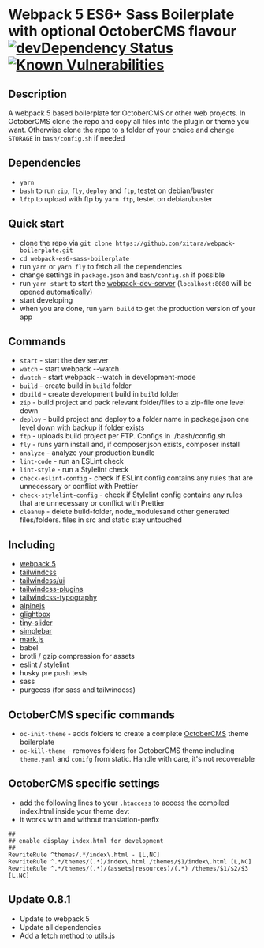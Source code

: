 # Webpack 5 ES6+ Sass Boilerplate with optional OctoberCMS flavour [![devDependency Status](https://david-dm.org/xitara/webpack-boilerplate/dev-status.svg)](https://david-dm.org/xitara/webpack-boilerplate/?type=dev) [![Known Vulnerabilities](https://snyk.io/test/github/xitara/webpack-boilerplate/badge.svg)](https://snyk.io//test/github/xitara/webpack-boilerplate)

## Description

A webpack 5 based boilerplate for OctoberCMS or other web projects.
In OctoberCMS clone the repo and copy all files into the plugin or theme you want.
Otherwise clone the repo to a folder of your choice and change
`STORAGE` in `bash/config.sh` if needed

## Dependencies

- `yarn`
- `bash` to run `zip`, `fly`, `deploy` and `ftp`, testet on debian/buster
- `lftp` to upload with ftp by `yarn ftp`, testet on debian/buster

## Quick start

- clone the repo via `git clone https://github.com/xitara/webpack-boilerplate.git`
- `cd webpack-es6-sass-boilerplate`
- run `yarn` or `yarn fly` to fetch all the dependencies
- change settings in `package.json` and `bash/config.sh` if possible
- run `yarn start` to start the [webpack-dev-server](https://github.com/webpack/webpack-dev-server) (`localhost:8080` will be opened automatically)
- start developing
- when you are done, run `yarn build` to get the production version of your app

## Commands

- `start` - start the dev server
- `watch` - start webpack --watch
- `dwatch` - start webpack --watch in development-mode
- `build` - create build in `build` folder
- `dbuild` - create development build in `build` folder
- `zip` - build project and pack relevant folder/files to a zip-file one level down
- `deploy` - build project and deploy to a folder name in package.json one level down with backup if folder exists
- `ftp` - uploads build project per FTP. Configs in ./bash/config.sh
- `fly` - runs yarn install and, if composer.json exists, composer install
- `analyze` - analyze your production bundle
- `lint-code` - run an ESLint check
- `lint-style` - run a Stylelint check
- `check-eslint-config` - check if ESLint config contains any rules that are unnecessary or conflict with Prettier
- `check-stylelint-config` - check if Stylelint config contains any rules that are unnecessary or conflict with Prettier
- `cleanup` - delete build-folder, node_modulesand other generated files/folders. files in src and static stay untouched

## Including

- [webpack 5](https://github.com/webpack/webpack)
- [tailwindcss](https://tailwindcss.com)
- [tailwindcss/ui](https://tailwindui.com/)
- [tailwindcss-plugins](https://github.com/lorisleiva/tailwindcss-plugins)
- [tailwindcss-typography](https://github.com/tailwindlabs/tailwindcss-typography)
- [alpinejs](https://github.com/alpinejs/alpine)
- [glightbox](https://github.com/biati-digital/glightbox)
- [tiny-slider](https://github.com/ganlanyuan/tiny-slider)
- [simplebar](https://github.com/Grsmto/simplebar)
- [mark.js](https://markjs.io/)
- babel
- brotli / gzip compression for assets
- eslint / stylelint
- husky pre push tests
- sass
- purgecss (for sass and tailwindcss)

## OctoberCMS specific commands

- `oc-init-theme` - adds folders to create a complete [OctoberCMS](https://ocotbercms.com) theme boilerplate
- `oc-kill-theme` - removes folders for OctoberCMS theme including `theme.yaml` and `conifg` from static. Handle with care, it's not recoverable

## OctoberCMS specific settings

- add the following lines to your `.htaccess` to access the compiled index.html inside your theme dev:
- it works with and without translation-prefix
```
##
## enable display index.html for development
##
RewriteRule ^themes/.*/index\.html - [L,NC]
RewriteRule ^.*/themes/(.*)/index\.html /themes/$1/index\.html [L,NC]
RewriteRule ^.*/themes/(.*)/(assets|resources)/(.*) /themes/$1/$2/$3 [L,NC]
```

## Update 0.8.1

- Update to webpack 5
- Update all dependencies
- Add a fetch method to utils.js

